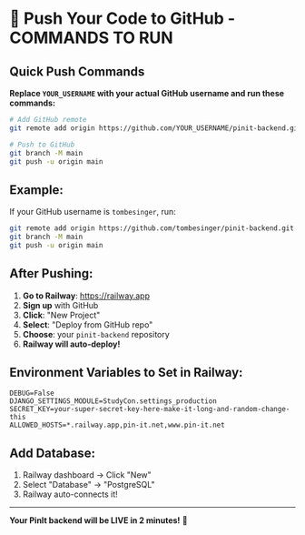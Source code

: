 # 🚀 Push Your Code to GitHub - COMMANDS TO RUN

## Quick Push Commands

**Replace `YOUR_USERNAME` with your actual GitHub username and run these commands:**

```bash
# Add GitHub remote
git remote add origin https://github.com/YOUR_USERNAME/pinit-backend.git

# Push to GitHub
git branch -M main
git push -u origin main
```

## Example:
If your GitHub username is `tombesinger`, run:

```bash
git remote add origin https://github.com/tombesinger/pinit-backend.git
git branch -M main
git push -u origin main
```

## After Pushing:

1. **Go to Railway**: https://railway.app
2. **Sign up** with GitHub
3. **Click**: "New Project"
4. **Select**: "Deploy from GitHub repo"
5. **Choose**: your `pinit-backend` repository
6. **Railway will auto-deploy!**

## Environment Variables to Set in Railway:

```
DEBUG=False
DJANGO_SETTINGS_MODULE=StudyCon.settings_production
SECRET_KEY=your-super-secret-key-here-make-it-long-and-random-change-this
ALLOWED_HOSTS=*.railway.app,pin-it.net,www.pin-it.net
```

## Add Database:
1. Railway dashboard → Click "New"
2. Select "Database" → "PostgreSQL"
3. Railway auto-connects it!

---

**Your PinIt backend will be LIVE in 2 minutes!** 🎉


